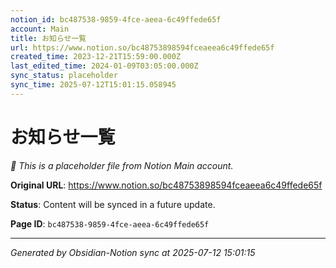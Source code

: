 ```yaml
---
notion_id: bc487538-9859-4fce-aeea-6c49ffede65f
account: Main
title: お知らせ一覧
url: https://www.notion.so/bc48753898594fceaeea6c49ffede65f
created_time: 2023-12-21T15:59:00.000Z
last_edited_time: 2024-01-09T03:05:00.000Z
sync_status: placeholder
sync_time: 2025-07-12T15:01:15.058945
---
```


# お知らせ一覧

*🔄 This is a placeholder file from Notion Main account.*

**Original URL**: https://www.notion.so/bc48753898594fceaeea6c49ffede65f

**Status**: Content will be synced in a future update.

**Page ID**: `bc487538-9859-4fce-aeea-6c49ffede65f`

---

*Generated by Obsidian-Notion sync at 2025-07-12 15:01:15*

